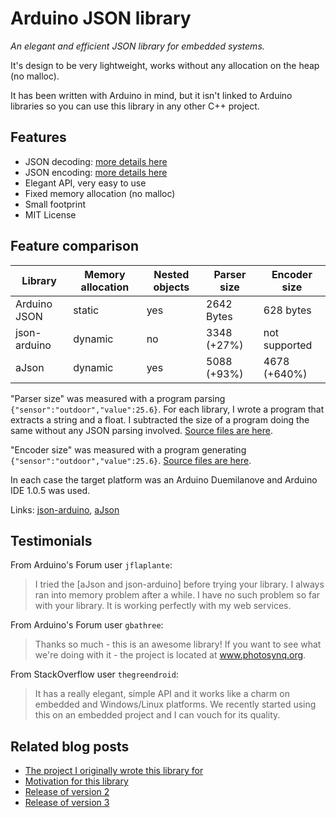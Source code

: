 Arduino JSON library
====================

*An elegant and efficient JSON library for embedded systems.*

It's design to be very lightweight, works without any allocation on the heap (no malloc).

It has been written with Arduino in mind, but it isn't linked to Arduino libraries so you can use this library in any other C++ project.

Features
--------

* JSON decoding: [more details here](/JsonParser/)
* JSON encoding: [more details here](/JsonGenerator/)
* Elegant API, very easy to use 
* Fixed memory allocation (no malloc)
* Small footprint
* MIT License

Feature comparison
------------------

| Library      | Memory allocation | Nested objects | Parser size | Encoder size  |
| ------------ | ----------------- | -------------- | ----------- | ------------- |
| Arduino JSON | static            | yes            | 2642 Bytes  | 628 bytes     |
| json-arduino | dynamic           | no             | 3348 (+27%) | not supported |
| aJson        | dynamic           | yes            | 5088 (+93%) | 4678 (+640%)  |

"Parser size" was measured with a program parsing `{"sensor":"outdoor","value":25.6}`.
For each library, I wrote a program that extracts a string and a float. I subtracted the size of a program doing the same without any JSON parsing involved. [Source files are here](https://gist.github.com/bblanchon/e8ba914a7109f3642c0f).

"Encoder size" was measured with a program generating `{"sensor":"outdoor","value":25.6}`.
[Source files are here](https://gist.github.com/bblanchon/60224e9dcfeab4ddc7e9).

In each case the target platform was an Arduino Duemilanove and Arduino IDE 1.0.5 was used. 

Links: [json-arduino](https://github.com/not404/json-arduino), [aJson](https://github.com/interactive-matter/aJson) 

Testimonials
------------

From Arduino's Forum user `jflaplante`:
> I tried the  [aJson and json-arduino] before trying your library. I always ran into memory problem after a while. 
> I have no such problem so far with your library. It is working perfectly with my web services.

From Arduino's Forum user `gbathree`:
> Thanks so much - this is an awesome library!  If you want to see what we're doing with it - the project is located at www.photosynq.org.

From StackOverflow user `thegreendroid`:
> It has a really elegant, simple API and it works like a charm on embedded and Windows/Linux platforms. We recently started using this on an embedded project and I can vouch for its quality.

Related blog posts
-----

* [The project I originally wrote this library for](http://blog.benoitblanchon.fr/rfid-payment-terminal/)
* [Motivation for this library](http://blog.benoitblanchon.fr/arduino-json-parser/)
* [Release of version 2](http://blog.benoitblanchon.fr/arduino-json-v2-0/)
* [Release of version 3](http://blog.benoitblanchon.fr/arduino-json-v3-0/)
